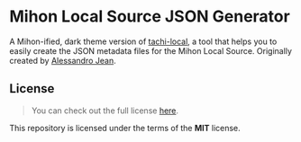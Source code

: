 # Mihon Local Source JSON Generator

A Mihon-ified, dark theme version of [tachi-local](https://github.com/alessandrojean/tachi-local), a tool that helps you to easily create the JSON metadata files for the Mihon Local Source.
Originally created by [Alessandro Jean](https://github.com/alessandrojean/).

## License

> You can check out the full license [here](LICENSE).

This repository is licensed under the terms of the **MIT** license.
